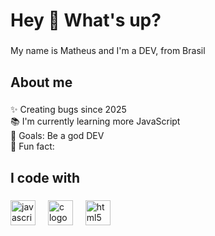 <h1 align="left">Hey 👋 What's up?</h1>

###

<p align="left">My name is Matheus and I'm a DEV, from Brasil</p>

###

<h2 align="left">About me</h2>

###

<p align="left">✨ Creating bugs since 2025<br>📚 I'm currently learning more JavaScript<br>🎯 Goals: Be a god DEV<br>🎲 Fun fact:</p>

###

<h2 align="left">I code with</h2>

###

<div align="left">
  <img src="https://cdn.jsdelivr.net/gh/devicons/devicon/icons/javascript/javascript-original.svg" height="40" alt="javascript logo"  />
  <img width="12" />
  <img src="https://cdn.jsdelivr.net/gh/devicons/devicon/icons/c/c-original.svg" height="40" alt="c logo"  />
  <img width="12" />
  <img src="https://cdn.jsdelivr.net/gh/devicons/devicon/icons/html5/html5-original.svg" height="40" alt="html5 logo"  />
</div>

###
